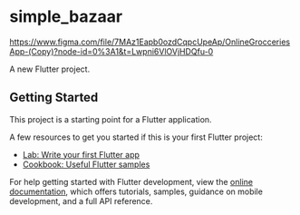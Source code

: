 # simple_bazaar

https://www.figma.com/file/7MAz1Eapb0ozdCqpcUpeAp/OnlineGrocceriesApp-(Copy)?node-id=0%3A1&t=Lwpni6VlOVjHDQfu-0

A new Flutter project.

## Getting Started

This project is a starting point for a Flutter application.

A few resources to get you started if this is your first Flutter project:

- [Lab: Write your first Flutter app](https://docs.flutter.dev/get-started/codelab)
- [Cookbook: Useful Flutter samples](https://docs.flutter.dev/cookbook)

For help getting started with Flutter development, view the
[online documentation](https://docs.flutter.dev/), which offers tutorials,
samples, guidance on mobile development, and a full API reference.
